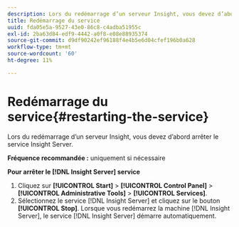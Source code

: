 ```yaml
---
description: Lors du redémarrage d’un serveur Insight, vous devez d’abord arrêter le service Insight Server.
title: Redémarrage du service
uuid: fda05e5a-9527-43e0-86c8-c4adba51955c
exl-id: 2ba63d84-edf9-4442-a0f8-e08e88935374
source-git-commit: d9df90242ef96188f4e4b5e6d04cfef196b0a628
workflow-type: tm+mt
source-wordcount: '60'
ht-degree: 11%

---
```


# Redémarrage du service{#restarting-the-service}

Lors du redémarrage d’un serveur Insight, vous devez d’abord arrêter le service Insight Server.

**Fréquence recommandée :** uniquement si nécessaire

**Pour arrêter le  [!DNL Insight Server] service**

1. Cliquez sur **[!UICONTROL Start]** > **[!UICONTROL Control Panel]** > **[!UICONTROL Administrative Tools]** > **[!UICONTROL Services]**.
1. Sélectionnez le service [!DNL Insight Server] et cliquez sur le bouton **[!UICONTROL Stop]**.
Lorsque vous redémarrez la machine [!DNL Insight Server], le service [!DNL Insight Server] démarre automatiquement.
